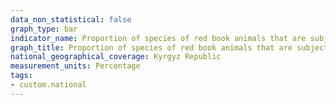 ```yaml
---
data_non_statistical: false
graph_type: bar
indicator_name: Proportion of species of red book animals that are subject to poaching or illegal trafficking, from all species of the corresponding systematic groups (classes) of Red book of the Kyrgyz Republic
graph_title: Proportion of species of red book animals that are subject to poaching or illegal trafficking, from all species of the corresponding systematic groups (classes) of Red book of the Kyrgyz Republic
national_geographical_coverage: Kyrgyz Republic
measurement_units: Percentage
tags:
- custom.national
---
```

